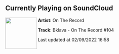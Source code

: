 ## Currently Playing on SoundCloud

[<img align="left" width="100" src="https://i1.sndcdn.com/artworks-Ddyc0g3Uj5IOJLjA-BZl07w-t500x500.jpg">](https://soundcloud.com/ontherecradio/bklava-on-the-record-104)

**Artist**: On The Record 

**Track**: Bklava - On The Record #104

Last updated at 02/09/2022 16:58
